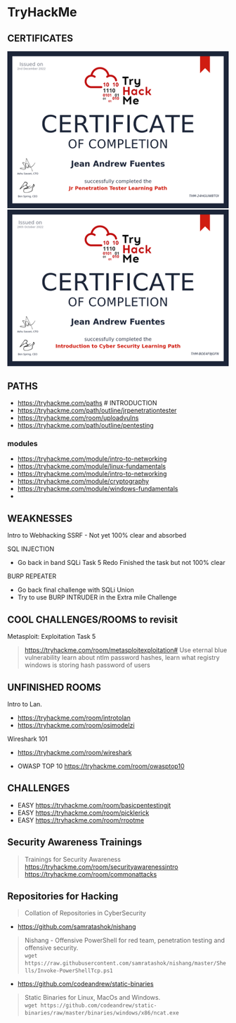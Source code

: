 # TryHackMe

## CERTIFICATES

![JR Pentester](./media/THM-JAF-JR-PENETRATION-TESTER.png)
![intro to cybersec](./media/THM-intro-cybersecurity.png)

## PATHS

- https://tryhackme.com/paths # INTRODUCTION
- https://tryhackme.com/path/outline/jrpenetrationtester 
- https://tryhackme.com/room/uploadvulns 
- https://tryhackme.com/path/outline/pentesting 
 
### modules
- https://tryhackme.com/module/intro-to-networking
- https://tryhackme.com/module/linux-fundamentals 
- https://tryhackme.com/module/intro-to-networking 
- https://tryhackme.com/module/cryptography
- https://tryhackme.com/module/windows-fundamentals
- 
## WEAKNESSES

Intro to Webhacking 
SSRF - Not yet 100% clear and absorbed

SQL INJECTION 
- Go back in band SQLi Task 5 Redo 
Finished the task but not 100% clear 

BURP REPEATER   
- Go back final challenge with SQLi Union 
- Try to use BURP INTRUDER in the Extra mile Challenge 

## COOL CHALLENGES/ROOMS to revisit

Metasploit: Exploitation Task 5
> https://tryhackme.com/room/metasploitexploitation#
> Use eternal blue vulnerability
> learn about ntlm password hashes,
> learn what registry windows is storing hash password of users

## UNFINISHED ROOMS

Intro to Lan. 
- https://tryhackme.com/room/introtolan 
- https://tryhackme.com/room/osimodelzi

Wireshark 101
- https://tryhackme.com/room/wireshark 

- OWASP TOP 10 
https://tryhackme.com/room/owasptop10 
## CHALLENGES

- EASY https://tryhackme.com/room/basicpentestingjt
- EASY https://tryhackme.com/room/picklerick
- EASY https://tryhackme.com/room/rrootme 

## Security Awareness Trainings
> Trainings for Security Awareness
https://tryhackme.com/room/securityawarenessintro
https://tryhackme.com/room/commonattacks


## Repositories for Hacking 
> Collation of Repositories in CyberSecurity

- https://github.com/samratashok/nishang 
>  Nishang - Offensive PowerShell for red team, penetration testing and offensive security.  
> `wget https://raw.githubusercontent.com/samratashok/nishang/master/Shells/Invoke-PowerShellTcp.ps1 `

- https://github.com/codeandrew/static-binaries
> Static Binaries for Linux, MacOs and Windows.  
> `wget https://github.com/codeandrew/static-binaries/raw/master/binaries/windows/x86/ncat.exe`
